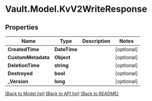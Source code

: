 # Vault.Model.KvV2WriteResponse

## Properties

Name | Type | Description | Notes
------------ | ------------- | ------------- | -------------
**CreatedTime** | **DateTime** |  | [optional] 
**CustomMetadata** | **Object** |  | [optional] 
**DeletionTime** | **string** |  | [optional] 
**Destroyed** | **bool** |  | [optional] 
**_Version** | **long** |  | [optional] 

[[Back to Model list]](../README.md#documentation-for-models) [[Back to API list]](../README.md#documentation-for-api-endpoints) [[Back to README]](../README.md)

